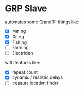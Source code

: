 # GRP Slave

automates some GrandRP things like:

- [X] Mining
- [X] Oil rig
- [X] Fishing
- [ ] Farming
- [ ] Electrician

with features like:

- [X] repeat count
- [X] dynamic / realistic delays
- [ ] treasure location finder
